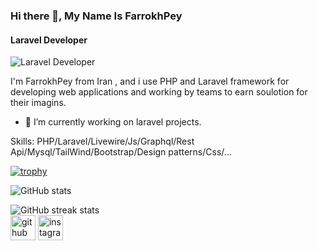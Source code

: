 ### Hi there 👋, My Name Is FarrokhPey
#### Laravel Developer
![Laravel Developer](https://media.licdn.com/dms/image/D5616AQGxckelAL11rQ/profile-displaybackgroundimage-shrink_350_1400/0/1706887256970?e=1718236800&v=beta&t=Gv_Oqd2I8-y2sguLbxeHTy2Z1el5WtjLol1gLEjsIjM)

I'm FarrokhPey from Iran , and i use PHP and Laravel framework for developing web applications and working by teams to earn soulotion for their imagins.
- 🔭 I’m currently working on laravel projects.

Skills: PHP/Laravel/Livewire/Js/Graphql/Rest Api/Mysql/TailWind/Bootstrap/Design patterns/Css/...

[![trophy](https://github-profile-trophy.vercel.app/?username=farrokhPeyGhayyem)](https://github.com/ryo-ma/github-profile-trophy)

![GitHub stats](https://github-readme-stats.vercel.app/api?username=farrokhPeyGhayyem&show_icons=true&count_private=false)

![GitHub streak stats](https://streak-stats.demolab.com/?user=farrokhPeyGhayyem)  
[<img src='https://cdn.jsdelivr.net/npm/simple-icons@3.0.1/icons/github.svg' alt='github' height='40'>](https://github.com/farrokhPeyGhayyem)  [<img src='https://cdn.jsdelivr.net/npm/simple-icons@3.0.1/icons/instagram.svg' alt='instagram' height='40'>](https://www.instagram.com/farrokhghayyem/)

